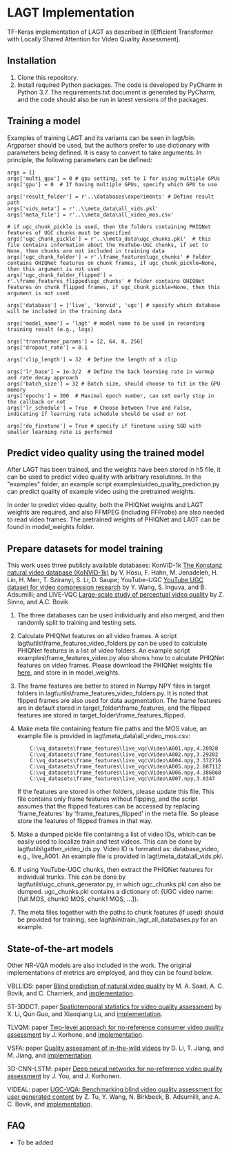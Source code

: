 # LAGT Implementation

TF-Keras implementation of LAGT as described in [Efficient Transformer with Locally Shared Attention for Video Quality Assessment].

## Installation

1) Clone this repository.
2) Install required Python packages. The code is developed by PyCharm in Python 3.7. The requirements.txt document is generated by PyCharm, and the code should also be run in latest versions of the packages.

## Training a model
Examples of training LAGT and its variants can be seen in lagt/bin.
Argparser should be used, but the authors prefer to use dictionary with parameters being defined. It is easy to convert to take arguments.
In principle, the following parameters can be defined:
    
    args = {}
    args['multi_gpu'] = 0 # gpu setting, set to 1 for using multiple GPUs
    args['gpu'] = 0  # If having multiple GPUs, specify which GPU to use

    args['result_folder'] = r'..\databases\experiments' # Define result path
    args['vids_meta'] = r'..\\meta_data\all_vids.pkl'
    args['meta_file'] = r'..\\meta_data\all_video_mos.csv'
    
    # if ugc_chunk_pickle is used, then the folders containing PHIQNet features of UGC chunks must be specified
    args['ugc_chunk_pickle'] = r'..\\meta_data\ugc_chunks.pkl'  # this file contains information about the YouTube-UGC chunks, if set to None, then chunks are not included in training data
    args['ugc_chunk_folder'] = r'.\frame_features\ugc_chunks' # folder contains OHIQNet features on chunk frames, if ugc_chunk_pickle=None, then this argument is not used
    args['ugc_chunk_folder_flipped'] = r'.\frame_features_flipped\ugc_chunks' # folder contains OHIQNet features on chunk flipped frames, if ugc_chunk_pickle=None, then this argument is not used
    
    args['database'] = ['live', 'konvid', 'ugc'] # specify which database will be included in the training data
    
    args['model_name'] = 'lagt' # model name to be used in recording training result (e.g., logs) 
    
    args['transformer_params'] = [2, 64, 8, 256]
    args['dropout_rate'] = 0.1

    args['clip_length'] = 32  # Define the length of a clip
    
    args['lr_base'] = 1e-3/2  # Define the back learning rate in warmup and rate decay approach
    args['batch_size'] = 32 # Batch size, should choose to fit in the GPU memory
    args['epochs'] = 300  # Maximal epoch number, can set early stop in the callback or not
    args['lr_schedule'] = True  # Choose between True and False, indicating if learning rate schedule should be used or not
 
    args['do_finetune'] = True # specify if finetune using SGD with smaller learning rate is performed

## Predict video quality using the trained model
After LAGT has been trained, and the weights have been stored in h5 file, it can be used to predict video quality with arbitrary resolutions.
In the "examples" folder, an example script examples\video_quality_prediction.py can predict quality of example video using the pretrained weights.

In order to predict video quality, both the PHIQNet weights and LAGT weights are required, and also FFMPEG (including FFProbe) are also needed to read video frames.
The pretrained weights of PHIQNet and LAGT can be found in model_weights folder.

## Prepare datasets for model training
This work uses three publicly available databases: KonViD-1k [The Konstanz natural video database (KoNViD-1k)](https://ieeexplore.ieee.org/document/7965673) by V. Hosu, F. Hahn, M. Jenadeleh, H. Lin, H. Men, T. Sziranyi, S. Li, D. Saupe;
 YouTube-UGC [YouTube UGC dataset for video compression research](https://ieeexplore.ieee.org/document/8901772) by Y. Wang, S. Inguva, and B. Adsumilli;
 and LIVE-VQC [Large-scale study of perceptual video quality](https://ieeexplore.ieee.org/document/8463581) by Z. Sinno, and A.C. Bovik

1) The three databases can be used individually and also merged, and then randomly split to training and testing sets. 

2) Calculate PHIQNet features on all video frames. A script lagt\utils\frame_features_video_folders.py can be used to calculate PHIQNet features in a list of video folders. 
    An example script examples\frame_features_video.py also shows how to calculate PHIQNet features on video frames.
    Please download the PHIQNet weights file [here](https://drive.google.com/file/d/1ymy2oL0r-XNzjqk_kE-lcNkI2FhSu95h/view?usp=sharing), and store in in model_weights.
        
3) The frame features are better to stored in Numpy NPY files in target folders in lagt\utils\frame_features_video_folders.py. It is noted that flipped frames are also used for data augmentation. The frame features are in default stored in target_folder\frame_features, and the flipped features are stored in target_folder\frame_features_flipped.
  
4) Make meta file containing feature file paths and the MOS value, an example file is provided in lagt\meta_data\all_video_mos.csv:
    ```
        C:\vq_datasets\frame_features\live_vqc\Video\A001.npy,4.20928
        C:\vq_datasets\frame_features\live_vqc\Video\A002.npy,3.29202
        C:\vq_datasets\frame_features\live_vqc\Video\A004.npy,3.372716
        C:\vq_datasets\frame_features\live_vqc\Video\A005.npy,2.887112
        C:\vq_datasets\frame_features\live_vqc\Video\A006.npy,4.386068
        C:\vq_datasets\frame_features\live_vqc\Video\A007.npy,3.0347
    ```
   If the features are stored in other folders, please update this file. This file contains only frame features without flipping, and the script assumes that the flipped features can be accessed by replacing 'frame_features' by 'frame_features_flipped' in the meta file. So please store the features of flipped frames in that way.
   
5) Make a dumped pickle file containing a list of video IDs, which can be easily used to localize train and test videos. This can be done by lagt\utils\gather_video_ids.py.
    Video ID is formated as: database_video, e.g., live_A001.
    An example file is provided in lagt\meta_data\all_vids.pkl.  
    
6) If using YouTube-UGC chunks, then extract the PHIQNet features for individual trunks. This can be done by lagt\utils\ugc_chunk_generator.py, in which ugc_chunks.pkl can also be dumped.
    ugc_chunks.pkl contains a dictionary of: {UGC video name: [full MOS, chunk0 MOS, chunk1 MOS, ...]}.
    
7) The meta files together with the paths to chunk features (if used) should be provided for training, see lagt\bin\train_lagt_all_databases.py for an example.

## State-of-the-art models
Other NR-VQA models are also included in the work. The original implementations of metrics are employed, and they can be found below.

VBLLIDS: paper [Blind prediction of natural video quality](https://ieeexplore.ieee.org/document/6705673) by M. A. Saad, A. C. Bovik, and C. Charrierk, and [implementation](http://live.ece.utexas.edu/research/Quality/VideoBLIINDS_Code_MicheleSaad.zip).

ST-3DDCT: paper [Spatiotemporal statistics for video quality assessment](https://ieeexplore.ieee.org/document/7469872) by X. Li, Qun Guo, and Xiaoqiang Lu, and [implementation](https://github.com/scikit-video/scikit-video/tree/master/skvideo/measure).

TLVQM: paper [Two-level approach for no-reference consumer video quality assessment](https://ieeexplore.ieee.org/document/8742797) by J. Korhone, and [implementation](https://github.com/jarikorhonen/nr-vqa-consumervideo).

VSFA: paper [Quality assessment of in-the-wild videos](https://dl.acm.org/doi/10.1145/3343031.3351028) by D. Li, T. Jiang, and M. Jiang, and [implementation](https://github.com/lidq92/VSFA).

3D-CNN-LSTM: paper [Deep neural networks for no-reference video quality assessment](https://ieeexplore.ieee.org/document/8803395) by J. You, and J. Korhonen. 

VIDEAL: paper [UGC-VQA: Benchmarking blind video quality assessment for user generated content](https://arxiv.org/abs/2005.14354) by Z. Tu, Y. Wang, N. Birkbeck, B. Adsumilli, and A. C. Bovik, and [implementation](https://github.com/tu184044109/VIDEVAL_release).

## FAQ
* To be added
